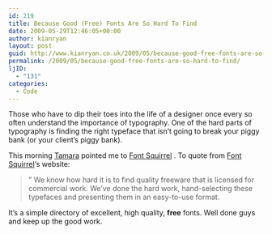 ```yaml
---
id: 219
title: Because Good (Free) Fonts Are So Hard To Find
date: 2009-05-29T12:46:05+00:00
author: kianryan
layout: post
guid: http://www.kianryan.co.uk/2009/05/because-good-free-fonts-are-so-hard-to-find/
permalink: /2009/05/because-good-free-fonts-are-so-hard-to-find/
ljID:
  - "131"
categories:
  - Code
---
```

Those who have to dip their toes into the life of a designer once every so often understand the importance of typography. One of the hard parts of typography is finding the right typeface that isn’t going to break your piggy bank (or your client’s piggy bank).

This morning [Tamara](http://troo.livejournal.com/197490.html) pointed me to [Font Squirrel](http://www.fontsquirrel.com) . To quote from [Font Squirrel](http://www.fontsquirrel.com)‘s website:

> ” We know how hard it is to find quality freeware that is licensed for commercial work. We’ve done the hard work, hand-selecting these typefaces and presenting them in an easy-to-use format.

It’s a simple directory of excellent, high quality, **free** fonts. Well done guys and keep up the good work.